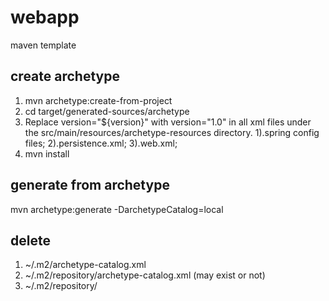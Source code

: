 webapp
======

maven template

create archetype
-----------------
1. mvn archetype:create-from-project
2. cd target/generated-sources/archetype
3. Replace version="${version}"  with version="1.0" in all xml files under the src/main/resources/archetype-resources directory.
   1).spring config files; 2).persistence.xml; 3).web.xml;
4. mvn install


generate from archetype
-------------------
mvn archetype:generate -DarchetypeCatalog=local


delete
-------
1. ~/.m2/archetype-catalog.xml
2. ~/.m2/repository/archetype-catalog.xml (may exist or not)
3. ~/.m2/repository/<related package>
